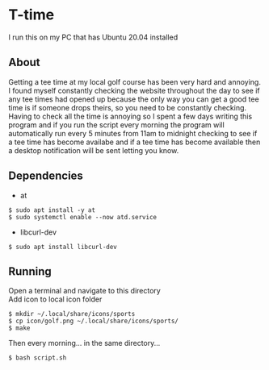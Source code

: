 # T-time

I run this on my PC that has Ubuntu 20.04 installed

## About

Getting a tee time at my local golf course has been very hard and annoying. I found myself constantly checking the website throughout the day to see if any tee times had opened up because the only way you can get a good tee time is if someone drops theirs, so you need to be constantly checking. Having to check all the time is annoying so I spent a few days writing this program and if you run the script every morning the program will automatically run every 5 minutes from 11am to midnight checking to see if a tee time has become availabe and if a tee time has become available then a desktop notification will be sent letting you know.

## Dependencies
- at
```
$ sudo apt install -y at
$ sudo systemctl enable --now atd.service
```
- libcurl-dev
```
$ sudo apt install libcurl-dev
```

## Running
Open a terminal and navigate to this directory <br>
Add icon to local icon folder
```
$ mkdir ~/.local/share/icons/sports
$ cp icon/golf.png ~/.local/share/icons/sports/ 
$ make
```
Then every morning... in the same directory...
```
$ bash script.sh
```
